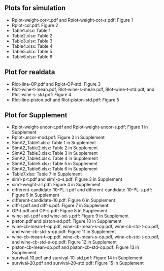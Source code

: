 ## Plots for simulation
- Rplot-weight-cor-t.pdf and Rplot-weight-cor-s.pdf: Figure 1
- Rplot-cor.pdf: Figure 2
- Table1.xlsx: Table 1
- Table2.xlsx: Table 2
- Table3.xlsx: Table 3
- Table4.xlsx: Table 4
- Table5.xlsx: Table 5
- Table6.xlsx: Table 6

## Plot for realdata
- Rlot-line-OP.pdf and Rplot-OP-std: Figure 3
- Rlot-wine-t-mean.pdf, Rlot-wine-s-mean.pdf, Rlot-wine-t-std.pdf, and Rlot-wine-s-std.pdf: Figure 4
- Rlot-line-piston.pdf and Rlot-piston-std.pdf: Figure 5

## Plot for Supplement
- Rplot-weight-uncor-t.pdf and Rplot-weight-uncor-s.pdf: Figure 1 in Supplement
- Rplot-uncor-mod.pdf: Figure 2 in Supplement
- SimA2_Table1.xlsx: Table 1 in Supplement
- SimA2_Table2.xlsx: Table 2 in Supplement
- SimA2_Table3.xlsx: Table 3 in Supplement
- SimA2_Table4.xlsx: Table 4 in Supplement
- SimA2_Table5.xlsx: Table 5 in Supplement
- SimA2_Table6.xlsx: Table 6 in Supplement
- Table7.xlsx: Table 7 in Supplement
- sim1-p-t.pdf and sim1-p-s.pdf: Figure 3 in Supplement
- sim1-weight-all.pdf: Figure 4 in Supplement
- different-candidate-10-PL-t.pdf and different-candidate-10-PL-s.pdf: Figure 5 in Supplement
- different-candidate-10.pdf: Figure 6 in Supplement
- diff-t.pdf and diff-s.pdf: Figure 7 in Supplement
- OP-t.pdf and OP-s.pdf: Figure 8 in Supplement
- wine-sd-t.pdf and wine-sd-s.pdf: Figure 9 in Supplement
- piston.pdf and piston-sd.pdf: Figure 10 in Supplement
- wine-cb-mean-t-op.pdf, wine-cb-mean-s-op.pdf, wine-cb-std-t-op.pdf, and wine-cb-std-s-op.pdf: Figure 11 in Supplement
- wine-cb-mean-t-op.pdf, wine-cb-mean-s-op.pdf, wine-cb-std-t-op.pdf, and wine-cb-std-s-op.pdf: Figure 12 in Supplement
- piston-cb-mean-op.pdf and piston-cb-std-op.pdf: Figure 13 in Supplement
- survival-10.pdf and survival-10-std.pdf: Figure 14 in Supplement
- survival-20.pdf and survival-20-std.pdf: Figure 15 in Supplement
